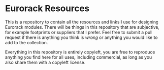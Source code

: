 # Eurorack Resources
This is a repository to contain all the resources and links I use for designing Eurorack modules.
There will be things in this repository that are subjective, for example footprints or suppliers that I prefer. Feel free to submit a pull request if there is anything you think is *wrong* or anything you would like to add to the collection.
  
Everything in this repository is entirely copyleft, you are free to reproduce anything you find here for all uses, including commercial, as long as you also share them with a copyleft license.
